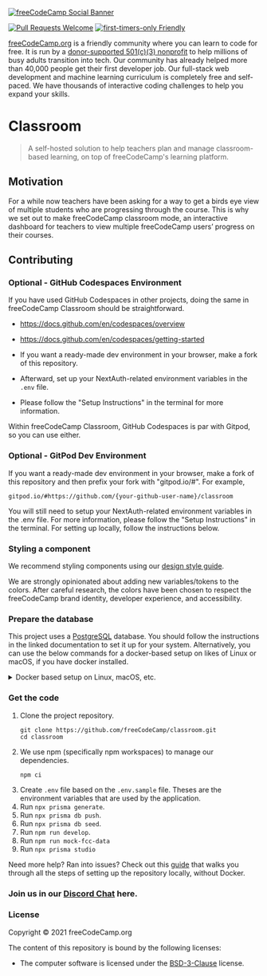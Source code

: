 [![freeCodeCamp Social Banner](https://s3.amazonaws.com/freecodecamp/wide-social-banner.png)](https://www.freecodecamp.org/)

[![Pull Requests Welcome](https://img.shields.io/badge/PRs-welcome-brightgreen.svg?style=flat)](http://makeapullrequest.com)
[![first-timers-only Friendly](https://img.shields.io/badge/first--timers--only-friendly-blue.svg)](http://www.firsttimersonly.com/)

[freeCodeCamp.org](https://www.freecodecamp.org) is a friendly community where you can learn to code for free. It is run by a [donor-supported 501(c)(3) nonprofit](https://www.freecodecamp.org/donate) to help millions of busy adults transition into tech. Our community has already helped more than 40,000 people get their first developer job. Our full-stack web development and machine learning curriculum is completely free and self-paced. We have thousands of interactive coding challenges to help you expand your skills.

# Classroom

> A self-hosted solution to help teachers plan and manage classroom-based learning, on top of freeCodeCamp's learning platform.

## Motivation

For a while now teachers have been asking for a way to get a birds eye view of multiple students who are progressing through the course. This is why we set out to make freeCodeCamp classroom mode, an interactive dashboard for teachers to view multiple freeCodeCamp users’ progress on their courses.

## Contributing

### Optional - GitHub Codespaces Environment

If you have used GitHub Codespaces in other projects, doing the same in freeCodeCamp Classroom should be straightforward.

* https://docs.github.com/en/codespaces/overview

* https://docs.github.com/en/codespaces/getting-started

* If you want a ready-made dev environment in your browser, make a fork of this repository.

* Afterward, set up your NextAuth-related environment variables in the `.env` file.

* Please follow the "Setup Instructions" in the terminal for more information.

Within freeCodeCamp Classroom, GitHub Codespaces is par with Gitpod, so you can use either.

### Optional - GitPod Dev Environment


If you want a ready-made dev environment in your browser, make a fork of this repository and then prefix your fork with "gitpod.io/#".  For example, 

`gitpod.io/#https://github.com/{your-github-user-name}/classroom`

You will still need to setup your NextAuth-related environment variables in the .env file.
For more information, please follow the "Setup Instructions" in the terminal.
For setting up locally, follow the instructions below.

### Styling a component

We recommend styling components using our [design style guide](https://design-style-guide.freecodecamp.org/).

We are strongly opinionated about adding new variables/tokens to the colors. After careful research, the colors have been chosen to respect the freeCodeCamp brand identity, developer experience, and accessibility.

### Prepare the database

This project uses a [PostgreSQL](https://www.postgresql.org/) database. You should follow the instructions in the linked documentation to set it up for your system. Alternatively, you can use the below commands for a docker-based setup on likes of Linux or macOS, if you have docker installed.

<details>

<summary>Docker based setup on Linux, macOS, etc.</summary>

```console
# create a directory for the data
mkdir -p $HOME/docker/volumes/postgres

# start a container (this will use the "latest" tag. Use the version as needed)
docker run -it --name pgsql-classroom -e POSTGRES_PASSWORD=password -d --restart unless-stopped -p 5432:5432 -v $HOME/docker/volumes/postgres:/var/lib/postgresql/data postgres:latest

# change DATABASE_URL in your .env to
postgresql://postgres:password@localhost:5432/classroom
```

</details>

### Get the code

1. Clone the project repository.
   ```console
   git clone https://github.com/freeCodeCamp/classroom.git
   cd classroom
   ```
2. We use npm (specifically npm workspaces) to manage our dependencies.
   ```console
   npm ci
   ```
3. Create `.env` file based on the `.env.sample` file. Theses are the environment variables that are used by the application.
4. Run `npx prisma generate`.
5. Run `npx prisma db push`.
6. Run `npx prisma db seed`.
7. Run `npm run develop`.
8. Run `npm run mock-fcc-data`
9. Run `npx prisma studio`

Need more help? Ran into issues? Check out this [guide](https://docs.google.com/document/d/1apfjzfIwDAfg6QQf2KD1E1aeD-KU7DEllwnH9Levq4A/edit) that walks you through all the steps of setting up the repository locally, without Docker.

### Join us in our [Discord Chat](https://discord.gg/qcynkd4Edx) here.

### License

Copyright © 2021 freeCodeCamp.org

The content of this repository is bound by the following licenses:

- The computer software is licensed under the [BSD-3-Clause](LICENSE.md) license.
